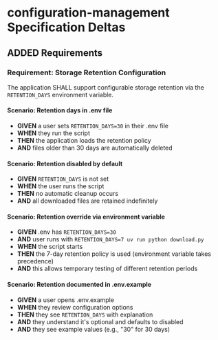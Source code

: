 # configuration-management Specification Deltas

## ADDED Requirements

### Requirement: Storage Retention Configuration

The application SHALL support configurable storage retention via the `RETENTION_DAYS` environment variable.

#### Scenario: Retention days in .env file
- **GIVEN** a user sets `RETENTION_DAYS=30` in their .env file
- **WHEN** they run the script
- **THEN** the application loads the retention policy
- **AND** files older than 30 days are automatically deleted

#### Scenario: Retention disabled by default
- **GIVEN** `RETENTION_DAYS` is not set
- **WHEN** the user runs the script
- **THEN** no automatic cleanup occurs
- **AND** all downloaded files are retained indefinitely

#### Scenario: Retention override via environment variable
- **GIVEN** .env has `RETENTION_DAYS=30`
- **AND** user runs with `RETENTION_DAYS=7 uv run python download.py`
- **WHEN** the script starts
- **THEN** the 7-day retention policy is used (environment variable takes precedence)
- **AND** this allows temporary testing of different retention periods

#### Scenario: Retention documented in .env.example
- **GIVEN** a user opens .env.example
- **WHEN** they review configuration options
- **THEN** they see `RETENTION_DAYS` with explanation
- **AND** they understand it's optional and defaults to disabled
- **AND** they see example values (e.g., "30" for 30 days)

